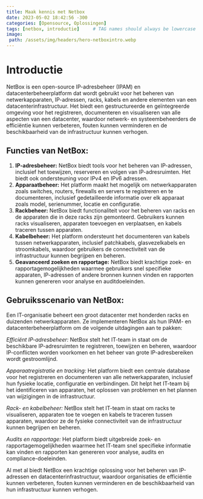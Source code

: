 ```yaml
---
title: Maak kennis met Netbox
date: 2023-05-02 18:42:56 -300
categories: [Opensource, Oplossingen]
tags: [netbox, introductie]     # TAG names should always be lowercase
image:
 path: /assets/img/headers/hero-netboxintro.webp
---
```


# Introductie

NetBox is een open-source IP-adresbeheer (IPAM) en datacenterbeheerplatform dat wordt gebruikt voor het beheren van netwerkapparaten, IP-adressen, racks, kabels en andere elementen van een datacenterinfrastructuur. Het biedt een gestructureerde en geïntegreerde omgeving voor het registreren, documenteren en visualiseren van alle aspecten van een datacenter, waardoor netwerk- en systeembeheerders de efficiëntie kunnen verbeteren, fouten kunnen verminderen en de beschikbaarheid van de infrastructuur kunnen verhogen.

## **Functies van NetBox:**

1. **IP-adresbeheer:** NetBox biedt tools voor het beheren van IP-adressen, inclusief het toewijzen, reserveren en volgen van IP-adresruimten. Het biedt ook ondersteuning voor IPv4 en IPv6 adressen.
2. **Apparaatbeheer:** Het platform maakt het mogelijk om netwerkapparaten zoals switches, routers, firewalls en servers te registreren en te documenteren, inclusief gedetailleerde informatie over elk apparaat zoals model, serienummer, locatie en configuratie.
3. **Rackbeheer:** NetBox biedt functionaliteit voor het beheren van racks en de apparaten die in deze racks zijn gemonteerd. Gebruikers kunnen racks visualiseren, apparaten toevoegen en verplaatsen, en kabels traceren tussen apparaten.
4. **Kabelbeheer:** Het platform ondersteunt het documenteren van kabels tussen netwerkapparaten, inclusief patchkabels, glasvezelkabels en stroomkabels, waardoor gebruikers de connectiviteit van de infrastructuur kunnen begrijpen en beheren.
5. **Geavanceerd zoeken en rapportage:** NetBox biedt krachtige zoek- en rapportagemogelijkheden waarmee gebruikers snel specifieke apparaten, IP-adressen of andere bronnen kunnen vinden en rapporten kunnen genereren voor analyse en auditdoeleinden.

## **Gebruiksscenario van NetBox:**

Een IT-organisatie beheert een groot datacenter met honderden racks en duizenden netwerkapparaten. Ze implementeren NetBox als hun IPAM- en datacenterbeheerplatform om de volgende uitdagingen aan te pakken:

*Efficiënt IP-adresbeheer:* NetBox stelt het IT-team in staat om de beschikbare IP-adresruimten te registreren, toewijzen en beheren, waardoor IP-conflicten worden voorkomen en het beheer van grote IP-adresbereiken wordt gestroomlijnd.

*Apparaatregistratie en tracking:* Het platform biedt een centrale database voor het registreren en documenteren van alle netwerkapparaten, inclusief hun fysieke locatie, configuratie en verbindingen. Dit helpt het IT-team bij het identificeren van apparaten, het oplossen van problemen en het plannen van wijzigingen in de infrastructuur.

*Rack- en kabelbeheer:* NetBox stelt het IT-team in staat om racks te visualiseren, apparaten toe te voegen en kabels te traceren tussen apparaten, waardoor ze de fysieke connectiviteit van de infrastructuur kunnen begrijpen en beheren.

*Audits en rapportage:* Het platform biedt uitgebreide zoek- en rapportagemogelijkheden waarmee het IT-team snel specifieke informatie kan vinden en rapporten kan genereren voor analyse, audits en compliance-doeleinden.

Al met al biedt NetBox een krachtige oplossing voor het beheren van IP-adressen en datacenterinfrastructuur, waardoor organisaties de efficiëntie kunnen verbeteren, fouten kunnen verminderen en de beschikbaarheid van hun infrastructuur kunnen verhogen.